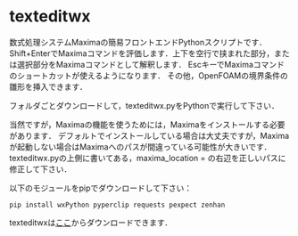 # texteditwx

数式処理システムMaximaの簡易フロントエンドPythonスクリプトです．
Shift+EnterでMaximaコマンドを評価します．上下を空行で挟まれた部分，または選択部分をMaximaコマンドとして解釈します．
EscキーでMaximaコマンドのショートカットが使えるようになります．
その他，OpenFOAMの境界条件の雛形を挿入できます．

フォルダごとダウンロードして，texteditwx.pyをPythonで実行して下さい．

当然ですが，Maximaの機能を使うためには，Maximaをインストールする必要があります．
デフォルトでインストールしている場合は大丈夫ですが，Maximaが起動しない場合はMaximaへのパスが間違っている可能性が大きいです．
texteditwx.pyの上側に書いてある，maxima\_location = の右辺を正しいパスに修正して下さい．

以下のモジュールをpipでダウンロードして下さい：
```
pip install wxPython pyperclip requests pexpect zenhan
```

texteditwxは[ここ](https://github.com/gitwamoto/texteditwx)からダウンロードできます．
